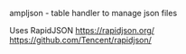 ampljson - table handler to manage json files

Uses RapidJSON
https://rapidjson.org/
https://github.com/Tencent/rapidjson/
